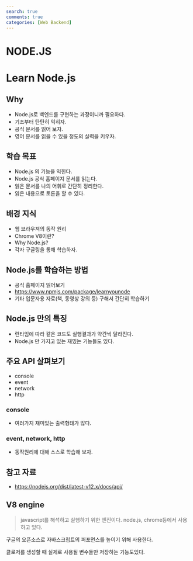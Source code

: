 ```yaml
---
search: true
comments: true
categories: [Web Backend]
---
```


# NODE.JS

# Learn Node.js

## Why

- Node.js로 백엔드를 구현하는 과정이니까 필요하다.
- 기초부터 탄탄히 익히자.
- 공식 문서를 읽어 보자.
- 영어 문서를 읽을 수 있을 정도의 실력을 키우자.

## 학습 목표

- Node.js 의 기능을 익힌다.
- Node.js 공식 홈페이지 문서를 읽는다.
- 읽은 문서를 나의 어휘로 간단히 정리한다.
- 읽은 내용으로 토론을 할 수 있다.

## 배경 지식

- 웹 브라우져의 동작 원리
- Chrome V8이란?
- Why Node.js?
- 각자 구글링을 통해 학습하자.

## Node.js를 학습하는 방법

- 공식 홈페이지 읽어보기
- https://www.npmjs.com/package/learnyounode
- 기타 입문자용 자료(책, 동영상 강의 등) 구해서 간단히 학습하기

## Node.js 만의 특징

- 런타임에 따라 같은 코드도 실행결과가 약간씩 달라진다.
- Node.js 만 가지고 있는 재밌는 기능들도 있다.

## 주요 API 살펴보기

- console
- event
- network
- http

### console

- 여러가지 재미있는 출력형태가 많다.

### event, network, http

- 동작원리에 대해 스스로 학습해 보자.

## 참고 자료

- https://nodejs.org/dist/latest-v12.x/docs/api/





##  V8 engine

> javascript를 해석하고 실행하기 위한 엔진이다. node.js, chrome등에서 사용하고 있다. 

구글의 오픈소스로 자바스크립트의 퍼포먼스를 높이기 위해 사용한다.

클로저를 생성할 때 실제로 사용될 변수들만 저장하는 기능도있다.